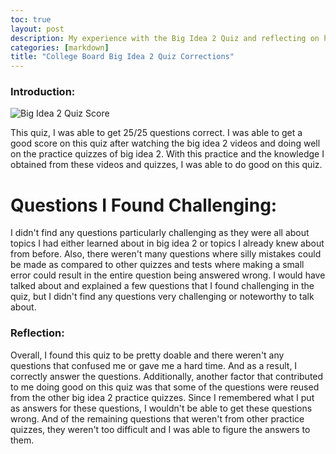 ```yaml
---
toc: true
layout: post
description: My experience with the Big Idea 2 Quiz and reflecting on how it was.
categories: [markdown]
title: "College Board Big Idea 2 Quiz Corrections"
---
```


### Introduction: 

![]({{site.baseurl}}/images/BigIdea2Score.png "Big Idea 2 Quiz Score")

This quiz, I was able to get 25/25 questions correct. I was able to get a good score on this quiz after watching the big idea 2 videos and doing well on the practice quizzes of big idea 2. With this practice and the knowledge I obtained from these videos and quizzes, I was able to do good on this quiz.

# Questions I Found Challenging:

I didn't find any questions particularly challenging as they were all about topics I had either learned about in big idea 2 or topics I already knew about from before. Also, there weren't many questions where silly mistakes could be made as compared to other quizzes and tests where making a small error could result in the entire question being answered wrong. I would have talked about and explained a few questions that I found challenging in the quiz, but I didn't find any questions very challenging or noteworthy to talk about.

### Reflection:

Overall, I found this quiz to be pretty doable and there weren't any questions that confused me or gave me a hard time. And as a result, I correctly answer the questions. Additionally, another factor that contributed to me doing good on this quiz was that some of the questions were reused from the other big idea 2 practice quizzes. Since I remembered what I put as answers for these questions, I wouldn't be able to get these questions wrong. And of the remaining questions that weren't from other practice quizzes, they weren't too difficult and I was able to figure the answers to them.
